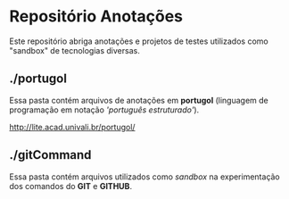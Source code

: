 # Repositório Anotações

Este repositório abriga anotações e projetos de testes utilizados como "sandbox" de tecnologias diversas.

## ./portugol

Essa pasta contém arquivos de anotações em **portugol** (linguagem de programação em notação *'português estruturado'*).

http://lite.acad.univali.br/portugol/

## ./gitCommand

Essa pasta contém arquivos utilizados como _sandbox_ na experimentação dos comandos do **GIT** e **GITHUB**.

